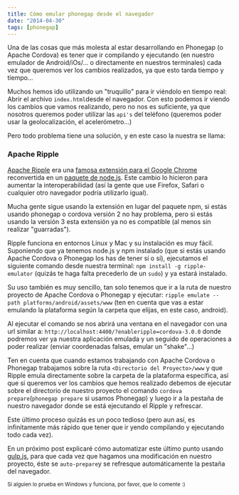 ```yaml
---
title: Cómo emular phonegap desde el navegador
date: "2014-04-30"
tags: [phonegap]
---
```


Una de las cosas que más molesta al estar desarrollando en Phonegap (o Apache Cordova) es tener que ir compilando y ejecutando (en nuestro emulador de Android/iOs/... o directamente en nuestros terminales) cada vez que queremos ver los cambios realizados, ya que esto tarda tiempo y tiempo...

Muchos hemos ido utilizando un "truquillo" para ir viéndolo en tiempo real: Abrir el archivo `index.html`desde el navegador. Con esto podemos ir viendo los cambios que vamos realizando, pero no nos es suficiente, ya que nosotros queremos poder utilizar las `api's` del teléfono (queremos poder usar la geolocalización, el acelerómetro...)

Pero todo problema tiene una solución, y en este caso la nuestra se llama:

### Apache Ripple
[Apache Ripple](http://ripple.incubator.apache.org/) era una [famosa extensión para el Google Chrome](https://chrome.google.com/webstore/detail/ripple-emulator-beta/geelfhphabnejjhdalkjhgipohgpdnoc) reconvertida en un [paquete de node.js](https://www.npmjs.org/package/ripple-emulator). Este cambio lo hicieron para aumentar la interoperabilidad (así la gente que use Firefox, Safari o cualquier otro navegador podría utilizarlo igual).

Mucha gente sigue usando la extensión en lugar del paquete npm, si estás usando phonegap o cordova versión 2 no hay problema, pero si estás usando la versión 3 esta extensión ya no es compatible (al menos sin realizar "guarradas").

Ripple funciona en entornos Linux y Mac y su instalación es muy fácil. Suponiendo que ya tenemos node.js y npm instalado (que si estás usando Apache Cordova o Phonegap los has de tener sí o sí), ejecutamos el siguiente comando desde nuestra terminal: `npm install -g ripple-emulator` (quizás te haga falta precederlo de un `sudo`) y ya estará instalado.

Su uso también es muy sencillo, tan solo tenemos que ir a la ruta de nuestro proyecto de Apache Cordova o Phonegap y ejecutar: `ripple emulate --path platforms/android/assets/www` (ten en cuenta que vas a estar emulando la plataforma según la carpeta que elijas, en este caso, android).

Al ejecutar el comando se nos abrirá una ventana en el navegador con una url similar a: `http://localhost:4400/?enableripple=cordova-3.0.0` donde podremos ver ya nuestra aplicación emulada y un seguido de operaciones a poder realizar (enviar coordenadas falsas, emular un "shake"...)

Ten en cuenta que cuando estamos trabajando con Apache Cordova o Phonegap trabajamos sobre la ruta `<Directorio del Proyecto>/www` y que Ripple emula directamente sobre la carpeta de la plataforma específica, así que si queremos ver los cambios que hemos realizado debemos de ejecutar sobre el directorio de nuestro proyecto el comando `cordova prepare`(`phonegap prepare` si usamos Phonegap) y luego ir a la pestaña de nuestro navegador donde se está ejecutando el Ripple y refrescar.

Este último proceso quizás es un poco tedioso (pero aun así, es infinitamente más rápido que tener que ir yendo compilando y ejecutando todo cada vez).

En un próximo post explicaré cómo automatizar este último punto usando [gulp.js](http://gulpjs.com/), para que cada vez que hagamos una modificación en nuestro proyecto, éste se `auto-prepare`y se refresque automáticamente la pestaña del navegador.

<small class="right">Si alguien lo prueba en Windows y funciona, por favor, que lo comente :)</small>

